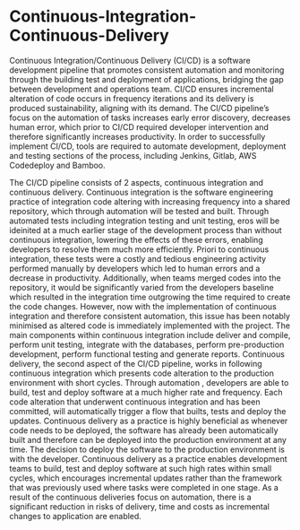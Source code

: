 # Continuous-Integration-Continuous-Delivery


Continuous Integration/Continuous Delivery (CI/CD) is a software development pipeline that promotes consistent automation and monitoring through the building test and deployment of applications, bridging the gap between development and operations team. CI/CD ensures incremental alteration of code occurs in frequency iterations and its delivery is produced sustainability, aligning with its demand. The CI/CD pipeline’s focus on the automation of tasks increases early error discovery, decreases human error, which prior to CI/CD required developer intervention and therefore significantly increases productivity. In order to successfully implement CI/CD, tools are required to automate development, deployment and testing sections of the process, including Jenkins, Gitlab, AWS Codedeploy and Bamboo. 

The CI/CD pipeline consists of 2 aspects, continuous integration and continuous delivery. Continuous integration is the software engineering practice of integration code altering with increasing frequency into a shared repository, which through automation will be tested and built. Through automated tests including integration testing and unit testing, eros will be ideinited at a much earlier stage of the development process than without continuous integration, lowering the effects of these errors, enabling developers to resolve them much more efficiently. Priori to continuous integration, these tests were a costly and tedious engineering activity performed manually by developers which led to human errors and a decrease in productivity. Additionally, when teams merged codes into the repository, it would be significantly varied from the developers baseline which resulted in the integration time outgrowing the time required to create the code changes. However, now with the implementation of continuous integration and therefore consistent automation, this issue has been notably minimised as altered code is immediately implemented with the project. The main components within continuous integration include deliver and compile, perform unit testing, integrate with the databases, perform pre-production development, perform functional testing and generate reports. Continuous delivery, the second aspect of the CI/CD pipeline, works in following continuous integration which presents code alteration to the production environment with short cycles. Through automation , developers are able to build, test and deploy software at a much higher rate and frequency. Each code alteration that underwent continuous integration and has been committed, will automatically trigger a flow that builts, tests and deploy the updates. Continuous delivery as a practice is highly beneficial as whenever code needs to be deployed, the software has already been automatically built and therefore can be deployed into the production environment at any time. The decision to deploy the software to the production environment is with the developer. Continuous delivery as a  practice enables development teams to build, test and deploy software at such high rates within small cycles, which encourages incremental updates rather than the framework that was previously used where tasks were completed in one stage. As a result of the continuous deliveries focus on automation, there is a significant reduction in risks of delivery, time and costs as incremental changes to application are enabled. 
